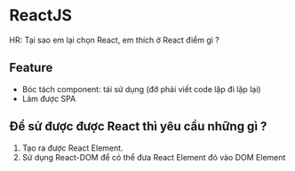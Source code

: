 # ReactJS
HR: Tại sao em lại chọn React, em thích ở React điểm gì ?

## Feature
- Bóc tách component: tái sử dụng (đỡ phải viết code lặp đi lặp lại)
- Làm được SPA

## Để sử được được React thì yêu cầu những gì ?
1. Tạo ra được React Element.
2. Sử dụng React-DOM để có thể đưa React Element đó vào DOM Element